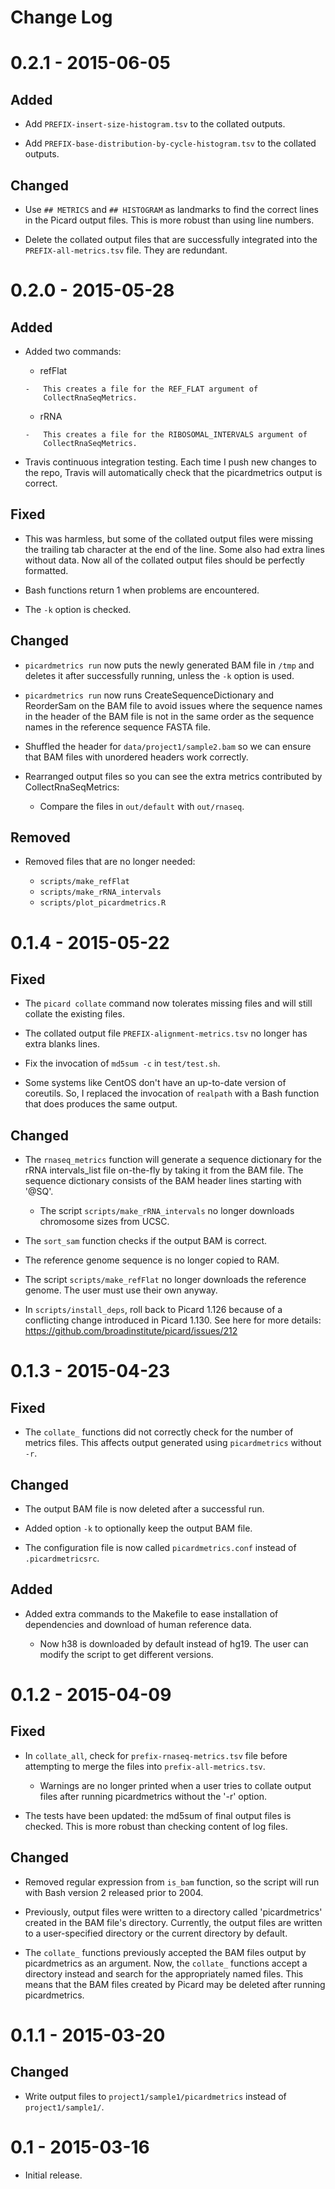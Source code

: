 # Change Log

# 0.2.1 - 2015-06-05

## Added

-   Add `PREFIX-insert-size-histogram.tsv` to the collated outputs.

-   Add `PREFIX-base-distribution-by-cycle-histogram.tsv` to the collated
	outputs.

## Changed

-   Use `## METRICS` and `## HISTOGRAM` as landmarks to find the correct
    lines in the Picard output files. This is more robust than using line
    numbers.

-   Delete the collated output files that are successfully integrated into the
    `PREFIX-all-metrics.tsv` file. They are redundant.

# 0.2.0 - 2015-05-28

## Added

-   Added two commands:

    -    refFlat

        -   This creates a file for the REF_FLAT argument of
            CollectRnaSeqMetrics.

    -    rRNA

        -   This creates a file for the RIBOSOMAL_INTERVALS argument of
            CollectRnaSeqMetrics.

-   Travis continuous integration testing. Each time I push new changes to the
    repo, Travis will automatically check that the picardmetrics output is
    correct.

## Fixed

-   This was harmless, but some of the collated output files were missing the
    trailing tab character at the end of the line. Some also had extra lines
    without data. Now all of the collated output files should be perfectly
    formatted.

-   Bash functions return 1 when problems are encountered.

-   The `-k` option is checked.

## Changed

-   `picardmetrics run` now puts the newly generated BAM file in `/tmp` and
    deletes it after successfully running, unless the `-k` option is used.

-   `picardmetrics run` now runs CreateSequenceDictionary and ReorderSam on
    the BAM file to avoid issues where the sequence names in the header of the
    BAM file is not in the same order as the sequence names in the reference
    sequence FASTA file.

-   Shuffled the header for `data/project1/sample2.bam` so we can ensure that
    BAM files with unordered headers work correctly.

-   Rearranged output files so you can see the extra metrics contributed by
    CollectRnaSeqMetrics:

    -   Compare the files in `out/default` with `out/rnaseq`.

## Removed

-   Removed files that are no longer needed:

    -   `scripts/make_refFlat`
    -   `scripts/make_rRNA_intervals`
    -   `scripts/plot_picardmetrics.R`

# 0.1.4 - 2015-05-22

## Fixed

-   The `picard collate` command now tolerates missing files and will still
    collate the existing files.

-   The collated output file `PREFIX-alignment-metrics.tsv` no longer has
    extra blanks lines.

-   Fix the invocation of `md5sum -c` in `test/test.sh`.

-   Some systems like CentOS don't have an up-to-date version of coreutils.
    So, I replaced the invocation of `realpath` with a Bash function that does
    produces the same output.

## Changed

-   The `rnaseq_metrics` function will generate a sequence dictionary for the
    rRNA intervals_list file on-the-fly by taking it from the BAM file. The
    sequence dictionary consists of the BAM header lines starting with '@SQ'.

    -   The script `scripts/make_rRNA_intervals` no longer downloads
        chromosome sizes from UCSC.

-   The `sort_sam` function checks if the output BAM is correct.

-   The reference genome sequence is no longer copied to RAM.

-   The script `scripts/make_refFlat` no longer downloads the reference
    genome. The user must use their own anyway.

-   In `scripts/install_deps`, roll back to Picard 1.126 because of a
    conflicting change introduced in Picard 1.130. See here for more details:
    https://github.com/broadinstitute/picard/issues/212

# 0.1.3 - 2015-04-23

## Fixed

-   The `collate_` functions did not correctly check for the number of metrics
    files. This affects output generated using `picardmetrics` without `-r`.

## Changed

-   The output BAM file is now deleted after a successful run.

-   Added option `-k` to optionally keep the output BAM file.

-   The configuration file is now called `picardmetrics.conf` instead of
    `.picardmetricsrc`.

## Added

-   Added extra commands to the Makefile to ease installation of dependencies
    and download of human reference data.

    -   Now h38 is downloaded by default instead of hg19. The user can modify
        the script to get different versions.

# 0.1.2 - 2015-04-09

## Fixed

-   In `collate_all`, check for `prefix-rnaseq-metrics.tsv` file before
    attempting to merge the files into `prefix-all-metrics.tsv`.
    
    -   Warnings are no longer printed when a user tries to collate output
        files after running picardmetrics without the '-r' option.

-   The tests have been updated: the md5sum of final output files is checked.
    This is more robust than checking content of log files.

## Changed

-   Removed regular expression from `is_bam` function, so the script will run
    with Bash version 2 released prior to 2004.

-   Previously, output files were written to a directory called
    'picardmetrics' created in the BAM file's directory. Currently, the output
    files are written to a user-specified directory or the current directory
    by default.

-   The `collate_` functions previously accepted the BAM files output by
    picardmetrics as an argument. Now, the `collate_` functions accept a
    directory instead and search for the appropriately named files. This means
    that the BAM files created by Picard may be deleted after running
    picardmetrics.

# 0.1.1 - 2015-03-20

## Changed

-   Write output files to `project1/sample1/picardmetrics` instead of
    `project1/sample1/`.

# 0.1 - 2015-03-16

-   Initial release.
